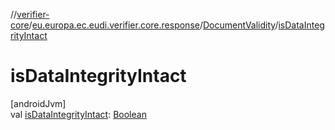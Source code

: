 //[verifier-core](../../../index.md)/[eu.europa.ec.eudi.verifier.core.response](../index.md)/[DocumentValidity](index.md)/[isDataIntegrityIntact](is-data-integrity-intact.md)

# isDataIntegrityIntact

[androidJvm]\
val [isDataIntegrityIntact](is-data-integrity-intact.md): [Boolean](https://kotlinlang.org/api/latest/jvm/stdlib/kotlin-stdlib/kotlin/-boolean/index.html)
